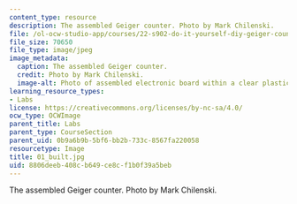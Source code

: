 ```yaml
---
content_type: resource
description: The assembled Geiger counter. Photo by Mark Chilenski.
file: /ol-ocw-studio-app/courses/22-s902-do-it-yourself-diy-geiger-counters-january-iap-2015/8806deeb408cb649ce8cf1b0f39a5beb_01_built.jpg
file_size: 70650
file_type: image/jpeg
image_metadata:
  caption: The assembled Geiger counter.
  credit: Photo by Mark Chilenski.
  image-alt: Photo of assembled electronic board within a clear plastic case.
learning_resource_types:
- Labs
license: https://creativecommons.org/licenses/by-nc-sa/4.0/
ocw_type: OCWImage
parent_title: Labs
parent_type: CourseSection
parent_uid: 0b9a6b9b-5bf6-bb2b-733c-8567fa220058
resourcetype: Image
title: 01_built.jpg
uid: 8806deeb-408c-b649-ce8c-f1b0f39a5beb
---
```

The assembled Geiger counter. Photo by Mark Chilenski.